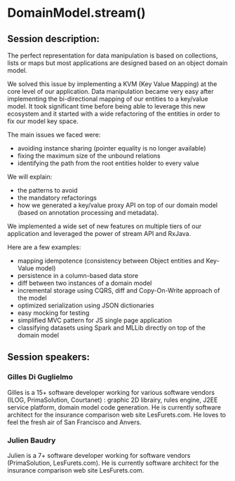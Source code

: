 DomainModel.stream()
======================

Session description:
--------------------

The perfect representation for data manipulation is based on collections, lists or maps but most applications are designed based on an object domain model. 

We solved this issue by implementing a KVM (Key Value Mapping) at the core level of our application. Data manipulation became very easy after implementing the bi-directional mapping of our entities to a key/value model. It took significant time before being able to leverage this new ecosystem and it started with a wide refactoring of the entities in order to fix our model key space. 

The main issues we faced were: 
* avoiding instance sharing (pointer equality is no longer available) 
* fixing the maximum size of the unbound relations 
* identifying the path from the root entities holder to every value 

We will explain: 
* the patterns to avoid 
* the mandatory refactorings 
* how we generated a key/value proxy API on top of our domain model (based on annotation processing and metadata). 

We implemented a wide set of new features on multiple tiers of our application and leveraged the power of stream API and RxJava. 

Here are a few examples: 

* mapping idempotence (consistency between Object entities and Key-Value model) 
* persistence in a column-based data store 
* diff between two instances of a domain model 
* incremental storage using CQRS, diff and Copy-On-Write approach of the model 
* optimized serialization using JSON dictionaries 
* easy mocking for testing 
* simplified MVC pattern for JS single page application 
* classifying datasets using Spark and MLLib directly on top of the domain model 


Session speakers:
-----------------

### Gilles Di Guglielmo
Gilles is a 15+ software developer working for various software vendors (ILOG, PrimaSolution, Courtanet) : graphic 2D librairy, rules engine, J2EE service platform, domain model code generation. He is currently software architect for the insurance comparison web site LesFurets.com. He loves to feel the fresh air of San Francisco and Anvers.

### Julien Baudry
Julien is a 7+ software developer working for software vendors (PrimaSolution, LesFurets.com). He is currently software architect for the insurance comparison web site LesFurets.com.
